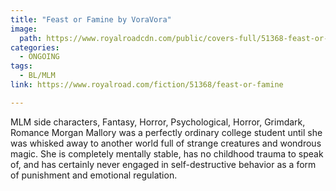 ```yaml
---
title: "Feast or Famine by VoraVora"
image:
  path: https://www.royalroadcdn.com/public/covers-full/51368-feast-or-famine.jpg
categories:
  - ONGOING
tags:
  - BL/MLM
link: https://www.royalroad.com/fiction/51368/feast-or-famine

---
```

MLM side characters, Fantasy, Horror, Psychological, Horror, Grimdark, Romance
Morgan Mallory was a perfectly ordinary college student until she was whisked away to another world full of strange creatures and wondrous magic. She is completely mentally stable, has no childhood trauma to speak of, and has certainly never engaged in self-destructive behavior as a form of punishment and emotional regulation.

